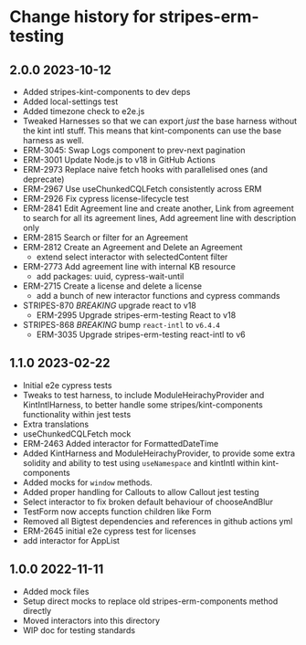 # Change history for stripes-erm-testing

## 2.0.0 2023-10-12
  * Added stripes-kint-components to dev deps
  * Added local-settings test
  * Added timezone check to e2e.js
  * Tweaked Harnesses so that we can export *just* the base harness without the kint intl stuff. This means that kint-components can use the base harness as well.
  * ERM-3045: Swap Logs component to prev-next pagination
  * ERM-3001 Update Node.js to v18 in GitHub Actions
  * ERM-2973 Replace naive fetch hooks with parallelised ones (and deprecate)
  * ERM-2967 Use useChunkedCQLFetch consistently across ERM
  * ERM-2926 Fix cypress license-lifecycle test
  * ERM-2841 Edit Agreement line and create another, Link from agreement to search for all its agreement lines, Add agreement line with description only
  * ERM-2815 Search or filter for an Agreement
  * ERM-2812 Create an Agreement and Delete an Agreement
    * extend select interactor with selectedContent filter
  * ERM-2773 Add agreement line with internal KB resource
    * add packages: uuid, cypress-wait-until
  * ERM-2715 Create a license and delete a license
    * add a bunch of new interactor functions and cypress commands
  * STRIPES-870 *BREAKING* upgrade react to v18
    * ERM-2995 Upgrade stripes-erm-testing React to v18
  * STRIPES-868 *BREAKING* bump `react-intl` to `v6.4.4`
    * ERM-3035 Upgrade stripes-erm-testing react-intl to v6

## 1.1.0 2023-02-22
  * Initial e2e cypress tests
  * Tweaks to test harness, to include ModuleHeirachyProvider and KintIntlHarness, to better handle some stripes/kint-components functionality within jest tests
  * Extra translations
  * useChunkedCQLFetch mock
  * ERM-2463 Added interactor for FormattedDateTime
  * Added KintHarness and ModuleHeirachyProvider, to provide some extra solidity and ability to test using `useNamespace` and kintIntl within kint-components
  * Added mocks for `window` methods.
  * Added proper handling for Callouts to allow Callout jest testing
  * Select interactor to fix broken default behaviour of chooseAndBlur
  * TestForm now accepts function children like Form
  * Removed all Bigtest dependencies and references in github actions yml
  * ERM-2645 initial e2e cypress test for licenses
  * add interactor for AppList

## 1.0.0 2022-11-11
  * Added mock files
  * Setup direct mocks to replace old stripes-erm-components method directly
  * Moved interactors into this directory
  * WIP doc for testing standards
